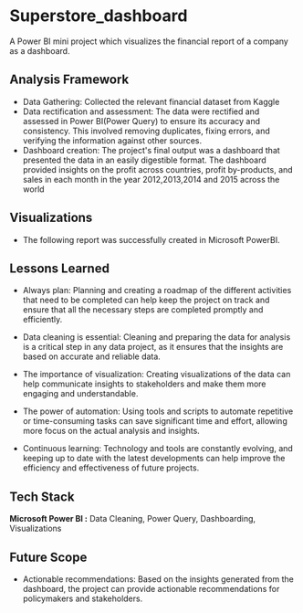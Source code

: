 # Superstore_dashboard
A Power BI mini project which visualizes the financial report of a company as a dashboard.

## Analysis Framework

- Data Gathering: Collected the relevant financial dataset from Kaggle
- Data rectification and assessment: The data were rectified and assessed in Power BI(Power Query) to ensure its accuracy and consistency. This involved removing duplicates, fixing errors, and verifying the information against other sources.
- Dashboard creation: The project's final output was a dashboard that presented the data in an easily digestible format. The dashboard provided insights on the profit across countries, profit by-products, and sales in each month in the year 2012,2013,2014 and 2015 across the world 

## Visualizations
- The following report was successfully created in Microsoft PowerBI.


## Lessons Learned

- Always plan: Planning and creating a roadmap of the different activities that need to be completed can help keep the project on track and ensure that all the necessary steps are completed promptly and efficiently.

- Data cleaning is essential: Cleaning and preparing the data for analysis is a critical step in any data project, as it ensures that the insights are based on accurate and reliable data.

- The importance of visualization: Creating visualizations of the data can help communicate insights to stakeholders and make them more engaging and understandable.

- The power of automation: Using tools and scripts to automate repetitive or time-consuming tasks can save significant time and effort, allowing more focus on the actual analysis and insights.

- Continuous learning: Technology and tools are constantly evolving, and keeping up to date with the latest developments can help improve the efficiency and effectiveness of future projects.

## Tech Stack

**Microsoft Power BI :** Data Cleaning, Power Query, Dashboarding, Visualizations

## Future Scope

- Actionable recommendations: Based on the insights generated from the dashboard, the project can provide actionable recommendations for policymakers and stakeholders.
